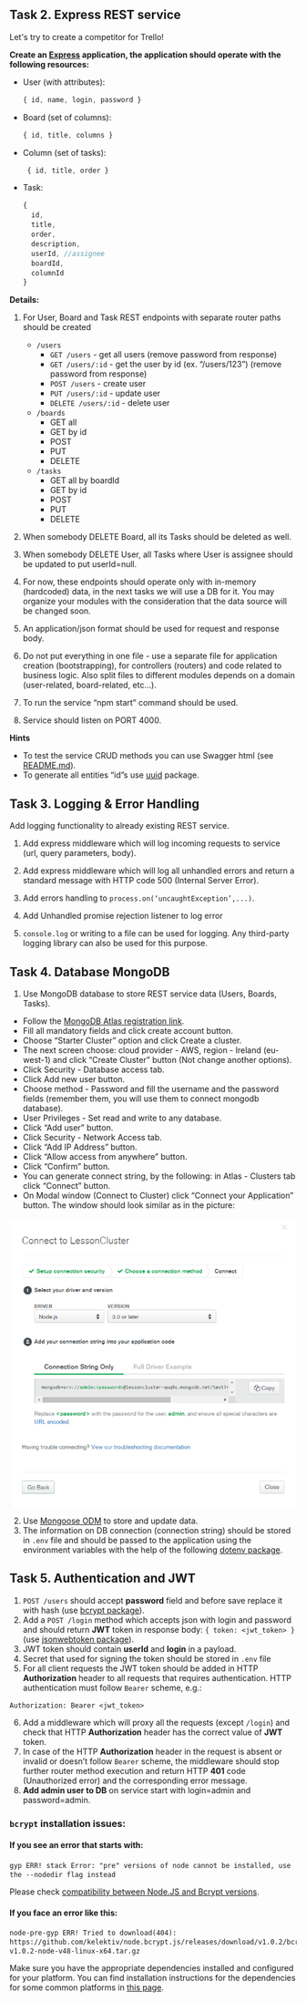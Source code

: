 ## Task 2. Express REST service

Let's try to create a competitor for Trello!

**Create an [Express](https://expressjs.com/ru/) application, the application should operate with the following resources:**

- User (with attributes):
  ```javascript
  { id, name, login, password }
  ```
- Board (set of columns):
  ```javascript
  { id, title, columns }
  ```
- Column (set of tasks):
  ```javascript
   { id, title, order }
  ```
- Task:
  ```javascript
  {
    id,
    title,
    order,
    description,
    userId, //assignee
    boardId,
    columnId
  }
  ```

**Details:**

1. For User, Board and Task REST endpoints with separate router paths should be created
    * `/users`
      * `GET /users` - get all users (remove password from response)
      * `GET /users/:id` - get the user by id (ex. “/users/123”) (remove password from response)
      * `POST /users` - create user
      * `PUT /users/:id` - update user
      * `DELETE /users/:id` - delete user
    * `/boards`
      * GET all
      * GET by id
      * POST
      * PUT
      * DELETE
    * `/tasks`
      * GET all by boardId
      * GET by id
      * POST
      * PUT
      * DELETE

2. When somebody DELETE Board, all its Tasks should be deleted as well.

3. When somebody DELETE User, all Tasks where User is assignee should be updated to put userId=null.

4. For now, these endpoints should operate only with in-memory (hardcoded) data, in the next tasks we will use a DB for it. You may organize your modules with the consideration that the data source will be changed soon.

5. An application/json format should be used for request and response body.

6. Do not put everything in one file - use a separate file for application creation (bootstrapping), for controllers (routers) and code related to business logic. Also split files to different modules depends on a domain (user-related, board-related, etc...).

7. To run the service “npm start” command should be used.

8. Service should listen on PORT 4000.

**Hints**

* To test the service CRUD methods you can use Swagger html (see [README.md](https://github.com/rolling-scopes-school/nodejs-course-template/blob/master/README.md#running-application)).
* To generate all entities “id”s use [uuid](https://www.npmjs.com/package/uuid) package.


## Task 3. Logging & Error Handling

Add logging functionality to already existing REST service.

1. Add express middleware which will log incoming requests to service (url, query parameters, body).
2. Add express middleware which will log all unhandled errors and return a standard message with HTTP code 500 (Internal Server Error).

3. Add errors handling to `process.on(‘uncaughtException’,...)`.
4. Add Unhandled promise rejection listener to log error
5. `console.log` or writing to a file can be used for logging. Any third-party logging library can also be used for this purpose.

## Task 4. Database MongoDB

1. Use MongoDB database to store REST service data (Users, Boards, Tasks).

- Follow the [MongoDB Atlas registration link](https://www.mongodb.com/cloud/atlas/register).
- Fill all mandatory fields and click create account button.
- Choose “Starter Cluster” option and click Create a cluster.
- The next screen choose: cloud provider - AWS, region - Ireland (eu-west-1) and click “Create Cluster” button (Not change another options).
- Click Security - Database access tab.
- Click Add new user button.
- Choose method - Password and fill the username and the password fields (remember them, you will use them to connect mongodb database).
- User Privileges - Set read and write to any database.
- Click “Add user” button.
- Click Security - Network Access tab.
- Click “Add IP Address” button.
- Click “Allow access from anywhere” button.
- Click “Confirm” button.
- You can generate connect string, by the following: in Atlas - Clusters tab click “Connect” button.
- On Modal window (Connect to Cluster) click “Connect your Application” button. The window should look similar as in the picture:

![alt text](./doc/connection.png "Connection modal")

2. Use [Mongoose ODM](https://mongoosejs.com/) to store and update data.
3. The information on DB connection (connection string) should be stored in `.env` file and should be passed to the application using the environment variables with the help of the following [dotenv package](https://www.npmjs.com/package/dotenv).

## Task 5. Authentication and JWT

1. `POST /users` should accept **password** field and before save replace it with hash (use [bcrypt package](https://www.npmjs.com/package/bcrypt)).
2. Add a `POST /login` method which accepts json with login and password and should return **JWT** token in response body: `{ token: <jwt_token> }` (use [jsonwebtoken package](https://www.npmjs.com/package/jsonwebtoken)).
3. JWT token should contain **userId** and **login** in a payload.
4. Secret that used for signing the token should be stored in `.env` file
5. For all client requests the JWT token should be added in HTTP **Authorization** header to all requests that requires authentication. HTTP authentication must follow `Bearer` scheme, e.g.:
  ```
  Authorization: Bearer <jwt_token>
  ```
6. Add a middleware which will proxy all the requests (except `/login`) and check that HTTP **Authorization** header has the correct value of **JWT** token.
7. In case of the HTTP **Authorization** header in the request is absent or invalid or doesn’t follow `Bearer` scheme, the middleware should stop further router method execution and return HTTP **401** code (Unauthorized error) and the corresponding error message.
8. **Add admin user to DB** on service start with login=admin and password=admin.

### `bcrypt` installation issues:

#### If you see an error that starts with:

```console
gyp ERR! stack Error: "pre" versions of node cannot be installed, use the --nodedir flag instead
```
Please check [compatibility between Node.JS and Bcrypt versions](https://www.npmjs.com/package/bcrypt#version-compatibility).

#### If you face an error like this:

```console
node-pre-gyp ERR! Tried to download(404): https://github.com/kelektiv/node.bcrypt.js/releases/download/v1.0.2/bcrypt_lib-v1.0.2-node-v48-linux-x64.tar.gz
```

Make sure you have the appropriate dependencies installed and configured for your platform. You can find installation instructions for the dependencies for some common platforms in [this page](https://github.com/kelektiv/node.bcrypt.js/wiki/Installation-Instructions).
